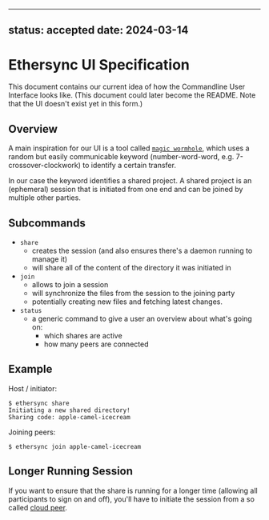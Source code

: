<!--
SPDX-FileCopyrightText: 2024 blinry
SPDX-FileCopyrightText: 2024 zormit

SPDX-License-Identifier: AGPL-3.0-or-later
-->

---
status: accepted
date: 2024-03-14
---
# Ethersync UI Specification

This document contains our current idea of how the Commandline User Interface looks like.
(This document could later become the README. Note that the UI doesn't exist yet in this form.)

## Overview

A main inspiration for our UI is a tool called [`magic wormhole`](https://magic-wormhole.readthedocs.io/en/latest/welcome.html#example),
which uses a random but easily communicable keyword (number-word-word, e.g. 7-crossover-clockwork) to identify a certain transfer.

In our case the keyword identifies a shared project.
A shared project is an (ephemeral) session that is initiated from one end and can be joined by multiple other parties.

## Subcommands

- `share`
    - creates the session (and also ensures there's a daemon running to manage it)
    - will share all of the content of the directory it was initiated in
- `join`
    - allows to join a session
    - will synchronize the files from the session to the joining party
    - potentially creating new files and fetching latest changes.
- `status`
    - a generic command to give a user an overview about what's going on:
        - which shares are active
        - how many peers are connected

## Example

Host / initiator:
```
$ ethersync share
Initiating a new shared directory!
Sharing code: apple-camel-icecream
```

Joining peers:
```
$ ethersync join apple-camel-icecream
```

## Longer Running Session

If you want to ensure that the share is running for a longer time (allowing all participants to sign on and off), you'll have to initiate the session from a so called [cloud peer](https://www.inkandswitch.com/local-first/).
